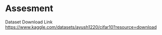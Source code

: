 # Assesment

Dataset Download Link
https://www.kaggle.com/datasets/ayush1220/cifar10?resource=download
